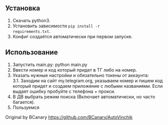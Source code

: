 <h2>Установка</h2>

1. Скачать python3.
2. Установить зависимости <code>pip install -r requirements.txt</code>.
3. Конфиг создаётся автоматически при первом запуске.

<h2>Использование</h2>

1. Запустить main.py: python main.py
2. Ввести номер и код который придет в ТГ либо на номер.
3. Указать нужные настройки и обязательно токены от аккаунта:  
3.1. Заходим на сайт my.telegram.org, указываем номер и пишем код который придет и создаем приложение с любыми названиями. Если выдает ошибку пробуйте с телефона + прокси.
4. В ДВ выбрать режим поиска (Включает автоматически, но часто багается).
5. Пользуемся


Original by BCanary
https://github.com/BCanary/AutoVinchik
